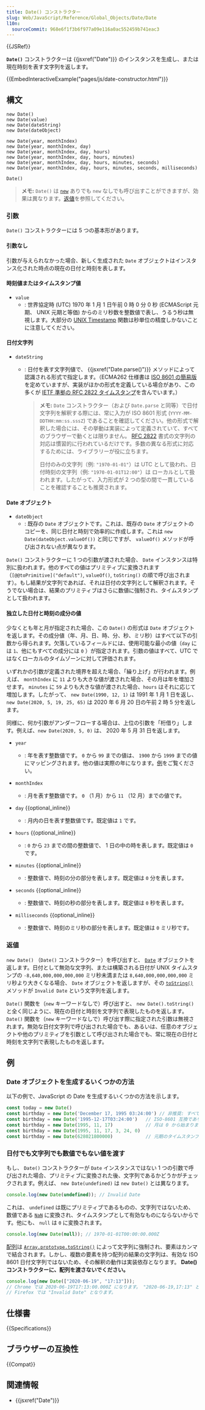 ```yaml
---
title: Date() コンストラクター
slug: Web/JavaScript/Reference/Global_Objects/Date/Date
l10n:
  sourceCommit: 968e6f1f3b6f977a09e116a0ac552459b741eac3
---
```


{{JSRef}}

**`Date()`** コンストラクターは {{jsxref("Date")}} のインスタンスを生成し、または現在時刻を表す文字列を返します。

{{EmbedInteractiveExample("pages/js/date-constructor.html")}}

## 構文

```js-nolint
new Date()
new Date(value)
new Date(dateString)
new Date(dateObject)

new Date(year, monthIndex)
new Date(year, monthIndex, day)
new Date(year, monthIndex, day, hours)
new Date(year, monthIndex, day, hours, minutes)
new Date(year, monthIndex, day, hours, minutes, seconds)
new Date(year, monthIndex, day, hours, minutes, seconds, milliseconds)

Date()
```

> **メモ:** `Date()` は [`new`](/ja/docs/Web/JavaScript/Reference/Operators/new) ありでも `new` なしでも呼び出すことができますが、効果は異なります。[返値](#返値)を参照してください。

### 引数

`Date()` コンストラクターには 5 つの基本形があります。

#### 引数なし

引数が与えられなかった場合、新しく生成された `Date` オブジェクトはインスタンス化された時点の現在の日付と時刻を表します。

#### 時刻値またはタイムスタンプ値

- `value`
  - : 世界協定時 (UTC) 1970 年 1 月 1 日午前 0 時 0 分 0 秒 (ECMAScript 元期、 UNIX 元期と等価) からのミリ秒数を整数値で表し、うるう秒は無視します。大部分の [UNIX Timestamp](https://pubs.opengroup.org/onlinepubs/9699919799/basedefs/V1_chap04.html#tag_04_16) 関数は秒単位の精度しかないことに注意してください。

#### 日付文字列

- `dateString`

  - : 日付を表す文字列値で、 {{jsxref("Date.parse()")}} メソッドによって認識される形式で指定します。（ECMA262 仕様書は [ISO 8601 の簡易版](https://tc39.es/ecma262/#sec-date-time-string-format)を定めていますが、実装がほかの形式を定義している場合があり、この多くが [IETF 準拠の RFC 2822 タイムスタンプ](https://datatracker.ietf.org/doc/html/rfc2822#page-14)を含んでいます。）

    > **メモ:** `Date` コンストラクター（および `Date.parse` と同等）で日付文字列を解釈する際には、常に入力が ISO 8601 形式 (`YYYY-MM-DDTHH:mm:ss.sssZ`) であることを確認してください。他の形式で解釈した場合には、その挙動は実装によって定義されていて、すべてのブラウザーで動くとは限りません。 [RFC 2822](https://datatracker.ietf.org/doc/html/rfc2822) 書式の文字列の対応は慣習的に行われているだけです。多数の異なる形式に対応するためには、ライブラリーが役に立ちます。
    >
    > 日付のみの文字列（例: `"1970-01-01"`）は UTC として扱われ、日付時刻の文字列（例: `"1970-01-01T12:00"`）は ローカルとして扱われます。したがって、入力形式が 2 つの型の間で一貫していることを確認することも推奨されます。

#### Date オブジェクト

- `dateObject`
  - : 既存の `Date` オブジェクトです。これは、既存の `Date` オブジェクトのコピーを、同じ日付と時刻で効率的に作成します。これは `new Date(dateObject.valueOf())` と同じですが、 `valueOf()` メソッドが呼び出されない点が異なります。

`Date()` コンストラクターに 1 つの引数が渡された場合、 `Date` インスタンスは特別に扱われます。他のすべての値はプリミティブに変換されます（`[@@toPrimitive]("default")`, `valueOf()`, `toString()` の順で呼び出されます）。もし結果が文字列であれば、それは日付の文字列として解釈されます。そうでない場合は、結果のプリミティブはさらに数値に強制され、タイムスタンプとして扱われます。

#### 独立した日付と時刻の成分の値

少なくとも年と月が指定された場合、この `Date()` の形式は `Date` オブジェクトを返します。その成分値（年、月、日、時、分、秒、ミリ秒）はすべて以下の引数から得られます。欠落しているフィールドには、使用可能な最小の値（`day` には `1`、他にもすべての成分には `0` ）が指定されます。引数の値はすべて、UTC ではなくローカルのタイムゾーンに対して評価されます。

いずれかの引数が定義された境界を超えた場合、「繰り上げ」が行われます。例えば、 `monthIndex` に `11` よりも大きな値が渡された場合、その月は年を増加させます。 `minutes` に `59` よりも大きな値が渡された場合、`hours` はそれに応じて増加します。したがって、 `new Date(1990, 12, 1)` は 1991 年 1 月 1 日を返し、 `new Date(2020, 5, 19, 25, 65)` は 2020 年 6 月 20 日の午前 2 時 5 分を返します。

同様に、何か引数がアンダーフローする場合は、上位の引数を「桁借り」します。例えば、`new Date(2020, 5, 0)` は、 2020 年 5 月 31 日を返します。

- `year`
  - : 年を表す整数値です。
    `0` から `99` までの値は、 `1900` から `1999` までの値にマッピングされます。他の値は実際の年になります。[例](/ja/docs/Web/JavaScript/Reference/Global_Objects/Date#2_桁の年の補完)をご覧ください。

- `monthIndex`
  - : 月を表す整数値です。 `0` （1 月）から `11` （12 月）までの値です。
- `day` {{optional_inline}}
  - : 月内の日を表す整数値です。既定値は `1` です。
- `hours` {{optional_inline}}
  - : `0` から `23` までの間の整数値で、 1 日の中の時を表します。既定値は `0` です。
- `minutes` {{optional_inline}}
  - : 整数値で、時刻の分の部分を表します。既定値は `0` 分を表します。
- `seconds` {{optional_inline}}
  - : 整数値で、時刻の秒の部分を表します。既定値は `0` 秒を表します。
- `milliseconds` {{optional_inline}}
  - : 整数値で、時刻のミリ秒の部分を表します。既定値は `0` ミリ秒です。

### 返値

`new Date()` （`Date()` コンストラクター）を呼び出すと、 [`Date`](/ja/docs/Web/JavaScript/Reference/Global_Objects/Date) オブジェクトを返します。日付として無効な文字列、または構築される日付が UNIX タイムスタンプの `-8,640,000,000,000,000` ミリ秒未満または `8,640,000,000,000,000` ミリ秒より大きくなる場合、 `Date` オブジェクトを返しますが、その [`toString()`](/ja/docs/Web/JavaScript/Reference/Global_Objects/Date/toString) メソッドが `Invalid Date` という文字列を返します。

`Date()` 関数を（`new` キーワードなしで）呼び出すと、 `new Date().toString()` と全く同じように、現在の日付と時刻を文字列で表現したものを返します。 `Date()` 関数を（`new` キーワードなしで）呼び出す際に指定された引数は無視されます。無効な日付文字列で呼び出された場合でも、あるいは、任意のオブジェクトや他のプリミティブを引数として呼び出された場合でも、常に現在の日付と時刻を文字列で表現したものを返します。

## 例

### Date オブジェクトを生成するいくつかの方法

以下の例で、JavaScript の Date を生成するいくつかの方法を示します。

```js
const today = new Date()
const birthday = new Date('December 17, 1995 03:24:00') // 非推奨: すべてのランタイムで動作するとは限りません
const birthday = new Date('1995-12-17T03:24:00')   // ISO-8601 互換であり、動作に信頼性があります
const birthday = new Date(1995, 11, 17)            // 月は 0 から始まります
const birthday = new Date(1995, 11, 17, 3, 24, 0)
const birthday = new Date(628021800000)            // 元期のタイムスタンプを渡す
```

### 日付でも文字列でも数値でもない値を渡す

もし、 `Date()` コンストラクターが `Date` インスタンスではない 1 つの引数で呼び出された場合、プリミティブに変換された後、文字列であるかどうかがチェックされます。例えば、 `new Date(undefined)` は `new Date()` とは異なります。

```js
console.log(new Date(undefined)); // Invalid Date
```

これは、 `undefined` は既にプリミティブであるものの、文字列ではないため、数値である [`NaN`](/ja/docs/Web/JavaScript/Reference/Global_Objects/NaN) に変換され、タイムスタンプとして有効なものにならないからです。他にも、 `null` は `0` に変換されます。

```js
console.log(new Date(null)); // 1970-01-01T00:00:00.000Z
```

[配列](/ja/docs/Web/JavaScript/Reference/Global_Objects/Array)は [`Array.prototype.toString()`](/ja/docs/Web/JavaScript/Reference/Global_Objects/Array/toString) によって文字列に強制され、要素はカンマで結合されます。しかし、複数の要素を持つ配列の結果の文字列は、有効な ISO 8601 日付文字列ではないため、その解釈の動作は実装依存となります。 **Date() コンストラクターに、配列を渡さないでください。**

```js
console.log(new Date(["2020-06-19", "17:13"]));
// Chrome では 2020-06-19T17:13:00.000Z になります。 "2020-06-19,17:13" と解釈されるからです。
// Firefox では "Invalid Date" となります。
```

## 仕様書

{{Specifications}}

## ブラウザーの互換性

{{Compat}}

## 関連情報

- {{jsxref("Date")}}
